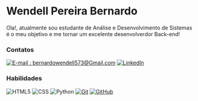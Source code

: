 # Wendell Pereira Bernardo

Ola!, atualmente sou estudante de Análise e Desenvolvimento de Sistemas é o meu objetivo e me tornar um excelente desenvolverdor Back-end!

### Contatos

[![E-mail : bernardowendell573@Gmail.com](https://img.shields.io/badge/-Email-000?style=for-the-badge&logo=microsoft-outlook&logoColor=E94D5F)](bernardowendell573gmail.com)
[![LinkedIn](https://img.shields.io/badge/-LinkedIn-000?style=for-the-badge&logo=linkedin&logoColor=30A3DC)](https://www.linkedin.com/in/wendell-pereira-bernardo-941092258)


### Habilidades

![HTML5](https://img.shields.io/badge/HTML-000?style=for-the-badge&logo=html5&logoColor=30A3DC)
![CSS](https://img.shields.io/badge/CSS-000?style=for-the-badge&logo=css3&logoColor=E94D5F)
![Python](https://img.shields.io/badge/Python-000?style=for-the-badge&logo=python&logoColor=30A3DC)
[![Git](https://img.shields.io/badge/Git-000?style=for-the-badge&logo=git&logoColor=E94D5F)]()
[![GitHub](https://img.shields.io/badge/GitHub-000?style=for-the-badge&logo=github&logoColor=30A3DC)]()
